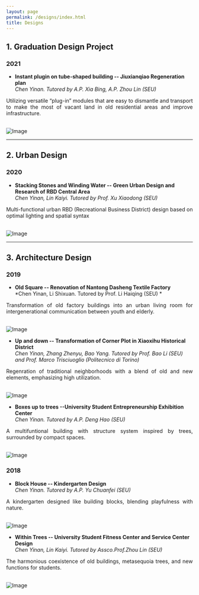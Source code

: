 ```yaml
---
layout: page
permalink: /designs/index.html
title: Designs
---
```



<style>  
  .enlarge-image {  
    cursor: pointer;  
  }  
    
  .enlarged-image {  
    position: fixed;  
    top: 0;  
    left: 0;  
    right: 0;  
    bottom: 0;  
    background-color: rgba(0, 0, 0, 0.8);  
    display: flex;  
    justify-content: center;  
    align-items: center;  
    z-index: 9999;  
  }  
    
  .enlarged-image img {  
    max-width: 90%;  
    max-height: 90%;  
  }  
</style>  
  
<script>  
  function enlargeImage(image) {  
    var enlargedImage = document.createElement('div');  
    enlargedImage.className = 'enlarged-image';  
      
    var img = document.createElement('img');  
    img.src = image.src;  
      
    enlargedImage.appendChild(img);  
    document.body.appendChild(enlargedImage);  
      
    enlargedImage.addEventListener('click', function() {  
      document.body.removeChild(enlargedImage);  
    });  
  }  
</script>  
  
 
## 1.&nbsp;Graduation Design Project

### 2021

- **Instant plugin on tube-shaped building -- Jiuxianqiao Regeneration plan**<br>
  *Chen Yinan. Tutored by A.P. Xia Bing, A.P. Zhou Lin (SEU)*
   <br>

<p style="text-align: justify;">  
   Utilizing versatile “plug-in” modules that are easy to dismantle and transport to make the most of vacant land in old residential areas and improve infrastructure.
</p>
<br>

<img src="/images/bishe.png" alt="Image" class="enlarge-image" onclick="enlargeImage(this);">

<br>

---


## 2.&nbsp;Urban Design

### 2020

- **Stacking Stones and Winding Water -- Green Urban Design and Research of RBD Central Area**<br>
  *Chen Yinan, Lin Kaiyi. Tutored by Prof. Xu Xiaodong (SEU)*
   <br>

<p style="text-align: justify;"> 
   Multi-functional urban RBD (Recreational Business District) design based on optimal lighting and spatial syntax
</p>  
<br>


<img src="/images/jiangxinzhou.png" alt="Image" class="enlarge-image" onclick="enlargeImage(this);">

<br>

---


## 3.&nbsp;Architecture Design

### 2019

- **Old Square -- Renovation of Nantong Dasheng Textile Factory**<br>
  *Chen Yinan, Li Shixuan. Tutored by Prof. Li Haiqing (SEU) *
  <br>

<p style="text-align: justify;"> 
   Transformation of old factory buildings into an urban living room for intergenerational communication between youth and elderly.
</p>   
<br>

<img src="/images/tangzha.png" alt="Image" class="enlarge-image" onclick="enlargeImage(this);">

- **Up and down -- Transformation of Corner Plot in Xiaoxihu Historical District**<br>
  *Chen Yinan, Zhang Zhenyu, Bao Yang. Tutored by Prof. Bao Li (SEU) and Prof. Marco Trisciuoglio (Politecnico di Torino)*
   <br>

<p style="text-align: justify;"> 
   Regenration of traditional neighborhoods with a blend of old and new elements, emphasizing high utilization.
</p>   
<br>

<img src="/images/xiaoxihu.png" alt="Image" class="enlarge-image" onclick="enlargeImage(this);">

- **Boxes up to trees --University Student Entrepreneurship Exhibition Center**<br>
  *Chen Yinan. Tutored by A.P. Deng Hao (SEU)*
  <br>

<p style="text-align: justify;"> 
  A multifuntional building with structure system inspired by trees, surrounded by compact spaces.
</p>  
<br>

<img src="/images/daxue.png" alt="Image" class="enlarge-image" onclick="enlargeImage(this);">

### 2018
- **Block House -- Kindergarten Design**<br>
  *Chen Yinan. Tutored by A.P. Yu Chuanfei (SEU)*
  <br>

<p style="text-align: justify;"> 
  A kindergarten designed like building blocks, blending playfulness with nature.
</P>  
<br>

<img src="/images/youer.png" alt="Image" class="enlarge-image" onclick="enlargeImage(this);">

- **Within Trees -- University Student Fitness Center and Service Center Design**<br>
  *Chen Yinan, Lin Kaiyi. Tutored by Assco.Prof.Zhou Lin (SEU)*
  <br>

<p style="text-align: justify;"> 
   The harmonious coexistence of old buildings, metasequoia trees, and new functions for students.
</p>  
<br>

<img src="/images/tiyuguan.png" alt="Image" class="enlarge-image" onclick="enlargeImage(this);">
<br>
